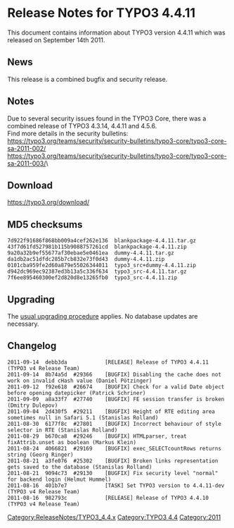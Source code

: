 Release Notes for TYPO3 4.4.11
==============================

This document contains information about TYPO3 version 4.4.11 which was
released on September 14th 2011.

News
----

This release is a combined bugfix and security release.

Notes
-----

Due to several security issues found in the TYPO3 Core, there was a
combined release of TYPO3 4.3.14, 4.4.11 and 4.5.6.\
Find more details in the security bulletins:\
<https://typo3.org/teams/security/security-bulletins/typo3-core/typo3-core-sa-2011-002/>\
<https://typo3.org/teams/security/security-bulletins/typo3-core/typo3-core-sa-2011-003/>\

Download
--------

<https://typo3.org/download/>

MD5 checksums
-------------

    7d922f91686f868bb009a4cef262e136  blankpackage-4.4.11.tar.gz
    43f7d61fd527981b115b9088757261cd  blankpackage-4.4.11.zip
    9a20a32b9ef55677af30ebae5e0461ea  dummy-4.4.11.tar.gz
    da1db2ac51dfdc285b7cb832e73f0d43  dummy-4.4.11.zip
    0101cba959fe2d60a879e55026344011  typo3_src+dummy-4.4.11.zip
    d942dc969ec92387ed3b13a5c336f634  typo3_src-4.4.11.tar.gz
    7f6ee895460300ef2d820d8e13265fb0  typo3_src-4.4.11.zip

Upgrading
---------

The [usual upgrading
procedure](https://docs.typo3.org/typo3cms/InstallationGuide/) applies.
No database updates are necessary.

Changelog
---------

    2011-09-14  debb3da            [RELEASE] Release of TYPO3 4.4.11 (TYPO3 v4 Release Team)
    2011-09-14  8b74a5d  #29366    [BUGFIX] Disabling the cache does not work on invalid cHash value (Daniel Pötzinger)
    2011-09-12  f92e618  #26674    [BUGFIX] Check for a valid Date object before opening datepicker (Patrick Schriner)
    2011-09-09  a8a33f7  #27740    [BUGFIX] FE session transfer is broken (Dmitry Dulepov)
    2011-09-04  2d430f5  #29211    [BUGFIX] Height of RTE editing area sometimes null in Safari 5.1 (Stanislas Rolland)
    2011-08-30  6177f8c  #27801    [BUGFIX] Incorrect behaviour of style selector in RTE (Stanislas Rolland)
    2011-08-29  b670ca8  #29246    [BUGFIX] HTMLparser, treat fixAttrib.unset as boolean (Markus Klein)
    2011-08-24  4066821  #29169    [BUGFIX] exec_SELECTcountRows returns string (Georg Ringer)
    2011-08-21  a3fe076  #25302    [BUGFIX] Broken links representation gets saved to the database (Stanislas Rolland)
    2011-08-21  9094c73  #29130    [BUGFIX] Fix security level "normal" for backend login (Helmut Hummel)
    2011-08-16  401b7e7            [TASK] Set TYPO3 version to 4.4.11-dev (TYPO3 v4 Release Team)
    2011-08-16  982793c            [RELEASE] Release of TYPO3 4.4.10 (TYPO3 v4 Release Team)

<Category:ReleaseNotes/TYPO3_4.4.x> [Category:TYPO3
4.4](Category:TYPO3_4.4 "wikilink") <Category:2011>
